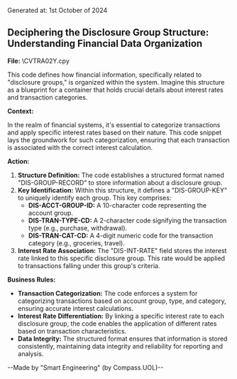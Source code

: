 Generated at: 1st October of 2024

##  Deciphering the Disclosure Group Structure: Understanding Financial Data Organization

**File:**  \CVTRA02Y.cpy

This code defines how financial information, specifically related to "disclosure groups," is organized within the system. Imagine this structure as a blueprint for a container that holds crucial details about interest rates and transaction categories.

**Context:**

In the realm of financial systems, it's essential to categorize transactions and apply specific interest rates based on their nature. This code snippet lays the groundwork for such categorization, ensuring that each transaction is associated with the correct interest calculation.

**Action:**

1. **Structure Definition:** The code establishes a structured format named "DIS-GROUP-RECORD" to store information about a disclosure group.
2. **Key Identification:** Within this structure, it defines a "DIS-GROUP-KEY" to uniquely identify each group. This key comprises:
    - **DIS-ACCT-GROUP-ID:** A 10-character code representing the account group.
    - **DIS-TRAN-TYPE-CD:** A 2-character code signifying the transaction type (e.g., purchase, withdrawal).
    - **DIS-TRAN-CAT-CD:** A 4-digit numeric code for the transaction category (e.g., groceries, travel).
3. **Interest Rate Association:** The "DIS-INT-RATE" field stores the interest rate linked to this specific disclosure group. This rate would be applied to transactions falling under this group's criteria.

**Business Rules:**

* **Transaction Categorization:**  The code enforces a system for categorizing transactions based on account group, type, and category, ensuring accurate interest calculations.
* **Interest Rate Differentiation:** By linking a specific interest rate to each disclosure group, the code enables the application of different rates based on transaction characteristics.
* **Data Integrity:** The structured format ensures that information is stored consistently, maintaining data integrity and reliability for reporting and analysis.

--Made by "Smart Engineering" (by Compass.UOL)--